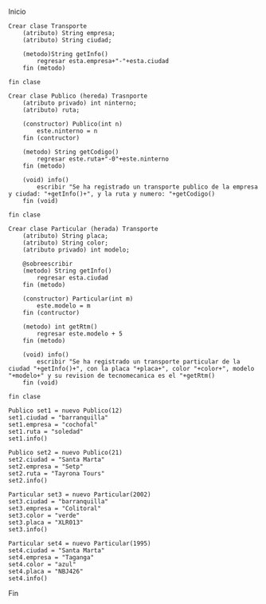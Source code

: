 Inicio

    Crear clase Transporte
        (atributo) String empresa;
        (atributo) String ciudad;

        (metodo)String getInfo()
            regresar esta.empresa+"-"+esta.ciudad
        fin (metodo)

    fin clase

    Crear clase Publico (hereda) Trasnporte
        (atributo privado) int ninterno;
        (atributo) ruta;

        (constructor) Publico(int n)
            este.ninterno = n
        fin (contructor)

        (metodo) String getCodigo()
            regresar este.ruta+"-0"+este.ninterno
        fin (metodo)

        (void) info()
            escribir "Se ha registrado un transporte publico de la empresa y ciudad: "+getInfo()+", y la ruta y numero: "+getCodigo()
        fin (void)

    fin clase

    Crear clase Particular (herada) Transporte
        (atributo) String placa;
        (atributo) String color;
        (atributo privado) int modelo;

        @sobreescribir
        (metodo) String getInfo()
            regresar esta.ciudad
        fin (metodo)

        (constructor) Particular(int m)
            este.modelo = m
        fin (contructor)

        (metodo) int getRtm()
            regresar este.modelo + 5
        fin (metodo)

        (void) info()
            escribir "Se ha registrado un transporte particular de la ciudad "+getInfo()+", con la placa "+placa+", color "+color+", modelo "+modelo+" y su revision de tecnomecanica es el "+getRtm()
        fin (void)

    fin clase

    Publico set1 = nuevo Publico(12)
    set1.ciudad = "barranquilla"
    set1.empresa = "cochofal"
    set1.ruta = "soledad"
    set1.info()

    Publico set2 = nuevo Publico(21)
    set2.ciudad = "Santa Marta"
    set2.empresa = "Setp"
    set2.ruta = "Tayrona Tours"
    set2.info()

    Particular set3 = nuevo Particular(2002)
    set3.ciudad = "barranquilla"
    set3.empresa = "Colitoral"
    set3.color = "verde"
    set3.placa = "XLR013"
    set3.info()

    Particular set4 = nuevo Particular(1995)
    set4.ciudad = "Santa Marta"
    set4.empresa = "Taganga"
    set4.color = "azul"
    set4.placa = "NBJ426"
    set4.info()
        

Fin